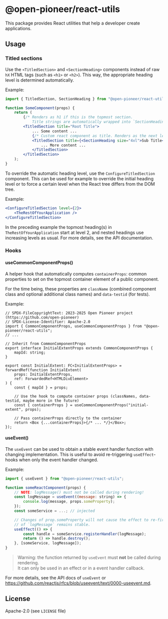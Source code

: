 # @open-pioneer/react-utils

This package provides React utilities that help a developer create applications.

## Usage

### Titled sections

Use the `<TitledSection>` and `<SectionHeading>` components instead of raw `hX` HTML tags (such as `<h1>` or `<h2>`).
This way, the appropriate heading level is determined automatically.

Example:

```jsx
import { TitledSection, SectionHeading } from "@open-pioneer/react-utils";

function SomeComponent(props) {
    return (
        {/* Renders as h1 if this is the topmost section.
            Title strings are automatically wrapped into `SectionHeading`. */}
        <TitledSection title="Root Title">
            ... Some content ...
            {/* Custom react component as title. Renders as the next level (h2). */}
            <TitledSection title={<SectionHeading size="4xl">Sub Title</SectionHeading>}>
                ... More content ...
            </TitledSection>
        </TitledSection>
    );
}
```

To override the automatic heading level, use the `ConfigureTitledSection` component.
This can be used for example to override the initial heading level or to force a certain level when the React tree differs from the DOM tree.

Example:

```jsx
<ConfigureTitledSection level={2}>
    <TheRestOfYourApplication />
</ConfigureTitledSection>
```

In the preceding example the topmost heading(s) in `TheRestOfYourApplication` start at level 2, and nested headings use increasing levels as usual.
For more details, see the API documentation.

### Hooks

#### useCommonComponentProps()

A helper hook that automatically computes `containerProps`: common properties to set on the topmost container element of a public component.

For the time being, these properties are `className` (combined component class and optional additional class names) and `data-testid` (for tests).

Example:

```tsx
// SPDX-FileCopyrightText: 2023-2025 Open Pioneer project (https://github.com/open-pioneer)
// SPDX-License-Identifier: Apache-2.0
import { CommonComponentProps, useCommonComponentProps } from "@open-pioneer/react-utils";
// ...

// Inherit from CommonComponentProps
export interface InitialExtentProps extends CommonComponentProps {
    mapId: string;
}

export const InitialExtent: FC<InitialExtentProps> = forwardRef(function InitialExtent(
    props: InitialExtentProps,
    ref: ForwardedRef<HTMLDivElement>
) {
    const { mapId } = props;

    // Use the hook to compute container props (classNames, data-testid, maybe more in the future)
    const { containerProps } = useCommonComponentProps("initial-extent", props);

    // Pass containerProps directly to the container
    return <Box {...containerProps}>{/* ... */}</Box>;
});
```

#### useEvent()

The `useEvent` can be used to obtain a stable event handler function with changing implementation.
This is useful to avoid re-triggering `useEffect`-hooks when only the event handler changed.

Example:

```jsx
import { useEvent } from "@open-pioneer/react-utils";

function someReactComponent(props) {
    // NOTE: logMessage() must not be called during rendering!
    const logMessage = useEvent((message: string) => {
        console.log(message, props.someProperty);
    });
    const someService = ...; // injected

    // Changes of prop.someProperty will not cause the effect to re-fire, because the function identity
    // of `logMessage` remains stable.
    useEffect(() => {
        const handle = someService.registerHandler(logMessage);
        return () => handle.destroy();
    }, [someService, logMessage]);
}
```

> Warning: the function returned by `useEvent` must **not** be called during rendering.  
> It can only be used in an effect or in a event handler callback.

For more details, see the API docs of `useEvent` or <https://github.com/reactjs/rfcs/blob/useevent/text/0000-useevent.md>.

## License

Apache-2.0 (see `LICENSE` file)
